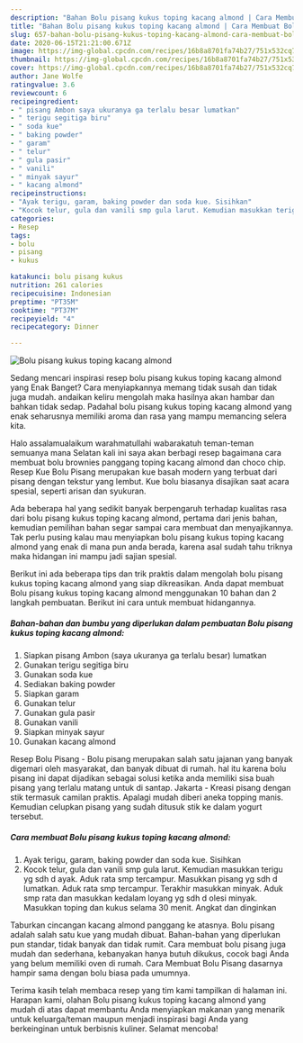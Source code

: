 ```yaml
---
description: "Bahan Bolu pisang kukus toping kacang almond | Cara Membuat Bolu pisang kukus toping kacang almond Yang Enak Banget"
title: "Bahan Bolu pisang kukus toping kacang almond | Cara Membuat Bolu pisang kukus toping kacang almond Yang Enak Banget"
slug: 657-bahan-bolu-pisang-kukus-toping-kacang-almond-cara-membuat-bolu-pisang-kukus-toping-kacang-almond-yang-enak-banget
date: 2020-06-15T21:21:00.671Z
image: https://img-global.cpcdn.com/recipes/16b8a8701fa74b27/751x532cq70/bolu-pisang-kukus-toping-kacang-almond-foto-resep-utama.jpg
thumbnail: https://img-global.cpcdn.com/recipes/16b8a8701fa74b27/751x532cq70/bolu-pisang-kukus-toping-kacang-almond-foto-resep-utama.jpg
cover: https://img-global.cpcdn.com/recipes/16b8a8701fa74b27/751x532cq70/bolu-pisang-kukus-toping-kacang-almond-foto-resep-utama.jpg
author: Jane Wolfe
ratingvalue: 3.6
reviewcount: 6
recipeingredient:
- " pisang Ambon saya ukuranya ga terlalu besar lumatkan"
- " terigu segitiga biru"
- " soda kue"
- " baking powder"
- " garam"
- " telur"
- " gula pasir"
- " vanili"
- " minyak sayur"
- " kacang almond"
recipeinstructions:
- "Ayak terigu, garam, baking powder dan soda kue. Sisihkan"
- "Kocok telur, gula dan vanili smp gula larut. Kemudian masukkan terigu yg sdh d ayak. Aduk rata smp tercampur. Masukkan pisang yg sdh d lumatkan. Aduk rata smp tercampur. Terakhir masukkan minyak. Aduk smp rata dan masukkan kedalam loyang yg sdh d olesi minyak. Masukkan toping dan kukus selama 30 menit. Angkat dan dinginkan"
categories:
- Resep
tags:
- bolu
- pisang
- kukus

katakunci: bolu pisang kukus 
nutrition: 261 calories
recipecuisine: Indonesian
preptime: "PT35M"
cooktime: "PT37M"
recipeyield: "4"
recipecategory: Dinner

---
```



![Bolu pisang kukus toping kacang almond](https://img-global.cpcdn.com/recipes/16b8a8701fa74b27/751x532cq70/bolu-pisang-kukus-toping-kacang-almond-foto-resep-utama.jpg)

Sedang mencari inspirasi resep bolu pisang kukus toping kacang almond yang Enak Banget? Cara menyiapkannya memang tidak susah dan tidak juga mudah. andaikan keliru mengolah maka hasilnya akan hambar dan bahkan tidak sedap. Padahal bolu pisang kukus toping kacang almond yang enak seharusnya memiliki aroma dan rasa yang mampu memancing selera kita.

Halo assalamualaikum warahmatullahi wabarakatuh teman-teman semuanya mana Selatan kali ini saya akan berbagi resep bagaimana cara membuat bolu brownies panggang toping kacang almond dan choco chip. Resep Kue Bolu Pisang merupakan kue basah modern yang terbuat dari pisang dengan tekstur yang lembut. Kue bolu biasanya disajikan saat acara spesial, seperti arisan dan syukuran.

Ada beberapa hal yang sedikit banyak berpengaruh terhadap kualitas rasa dari bolu pisang kukus toping kacang almond, pertama dari jenis bahan, kemudian pemilihan bahan segar sampai cara membuat dan menyajikannya. Tak perlu pusing kalau mau menyiapkan bolu pisang kukus toping kacang almond yang enak di mana pun anda berada, karena asal sudah tahu triknya maka hidangan ini mampu jadi sajian spesial.


Berikut ini ada beberapa tips dan trik praktis dalam mengolah bolu pisang kukus toping kacang almond yang siap dikreasikan. Anda dapat membuat Bolu pisang kukus toping kacang almond menggunakan 10 bahan dan 2 langkah pembuatan. Berikut ini cara untuk membuat hidangannya.

<!--inarticleads1-->

##### Bahan-bahan dan bumbu yang diperlukan dalam pembuatan Bolu pisang kukus toping kacang almond:

1. Siapkan  pisang Ambon (saya ukuranya ga terlalu besar) lumatkan
1. Gunakan  terigu segitiga biru
1. Gunakan  soda kue
1. Sediakan  baking powder
1. Siapkan  garam
1. Gunakan  telur
1. Gunakan  gula pasir
1. Gunakan  vanili
1. Siapkan  minyak sayur
1. Gunakan  kacang almond


Resep Bolu Pisang - Bolu pisang merupakan salah satu jajanan yang banyak digemari oleh masyarakat, dan banyak dibuat di rumah. hal itu karena bolu pisang ini dapat dijadikan sebagai solusi ketika anda memiliki sisa buah pisang yang terlalu matang untuk di santap. Jakarta - Kreasi pisang dengan stik termasuk camilan praktis. Apalagi mudah diberi aneka topping manis. Kemudian celupkan pisang yang sudah ditusuk stik ke dalam yogurt tersebut. 

<!--inarticleads2-->

##### Cara membuat Bolu pisang kukus toping kacang almond:

1. Ayak terigu, garam, baking powder dan soda kue. Sisihkan
1. Kocok telur, gula dan vanili smp gula larut. Kemudian masukkan terigu yg sdh d ayak. Aduk rata smp tercampur. Masukkan pisang yg sdh d lumatkan. Aduk rata smp tercampur. Terakhir masukkan minyak. Aduk smp rata dan masukkan kedalam loyang yg sdh d olesi minyak. Masukkan toping dan kukus selama 30 menit. Angkat dan dinginkan


Taburkan cincangan kacang almond panggang ke atasnya. Bolu pisang adalah salah satu kue yang mudah dibuat. Bahan-bahan yang diperlukan pun standar, tidak banyak dan tidak rumit. Cara membuat bolu pisang juga mudah dan sederhana, kebanyakan hanya butuh dikukus, cocok bagi Anda yang belum memiliki oven di rumah. Cara Membuat Bolu Pisang dasarnya hampir sama dengan bolu biasa pada umumnya. 

Terima kasih telah membaca resep yang tim kami tampilkan di halaman ini. Harapan kami, olahan Bolu pisang kukus toping kacang almond yang mudah di atas dapat membantu Anda menyiapkan makanan yang menarik untuk keluarga/teman maupun menjadi inspirasi bagi Anda yang berkeinginan untuk berbisnis kuliner. Selamat mencoba!

